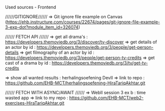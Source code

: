 Used sources - Frontend

//////GITIGNORE//////
=> Git ignore file example on Canvas
(https://ehb.instructure.com/courses/22674/pages/git-ignore-file-example-3-exp-dot?module_item_id=326074)

////// FETCH API //////
=> get all drama's : https://developers.themoviedb.org/3/discover/tv-discover
=> get details of an actor by id : https://developers.themoviedb.org/3/people/get-person-details
=> get filmography of an actor by id : https://developers.themoviedb.org/3/people/get-person-tv-credits
=> get cast of a drama by id : https://developers.themoviedb.org/3/tv/get-tv-credits


=> show all wanted results : herhalingsoefening DevII
    => link to repo : https://github.com/EHB-MCT/herhalingsoefening-HiraTariqAkhtar.git


////// FETCH WITH ASYNC/AWAIT //////
=> WebII session 3 ex b : time wasted app
=> link to my repo : https://github.com/EHB-MCT/web2-exercises-HiraTariqAkhtar.git
